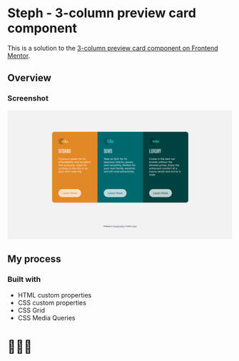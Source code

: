 # Steph - 3-column preview card component

This is a solution to the [3-column preview card component on Frontend Mentor](https://www.frontendmentor.io/challenges/3column-preview-card-component-pH92eAR2-). 


## Overview

### Screenshot

![](./images/screenshot.PNG)

## My process

### Built with

- HTML custom properties
- CSS custom properties
- CSS Grid
- CSS Media Queries


# 🚀🚀🚀




